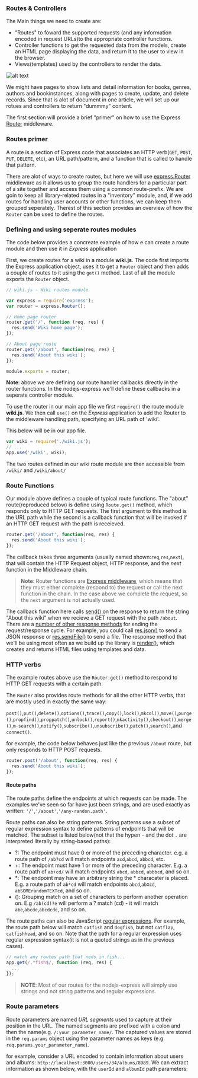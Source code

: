 ### Routes & Controllers

The Main things we need to create are:
- "Routes" to foward the supported requests (and any information encoded in request URLs)to the appropriate controller functions.
- Controller functions to get the requested data from the models, create an HTML page displaying the data, and return it to the user to view in the browser.
- Views(templates) used by the controllers to render the data.

![alt text](https://mdn.mozillademos.org/files/14456/MVC%20Express.png)

We might have pages to show lists and detail information for books, genres, authors and bookinstances, along with pages to create, update, and delete records. Since that is alot of document in one article, we will set up our rotues and controllers to return "dummmy" content.

The first section will provide a brief "primer" on how to use the Express [Router](http://expressjs.com/en/4x/api.html#router) middleware.

### Routes primer

A route is a section of Express code that associates an HTTP verb(`GET`, `POST`, `PUT`, `DELETE`, etc), an URL path/pattern, and a function that is called to handle that pattern.

There are alot of ways to create routes, but here we will use [express.Router](http://expressjs.com/en/guide/routing.html#express-router) middleware as it allows us to group the route handlers for a particular part of a site together and access them using a common route-prefix.  We are goin to keep all library-related routes in a "inventory" module, and, if we add routes for handling user accounts or other functions, we can keep them grouped seperately. Therest of this section provides an overview of how the `Router` can be used to define the routes.

### Defining and using seperate routes modules

The code below provides a concreate example of how e can create a route module and then use it in *Express* application

First, we create routes for a wiki in a module **wiki.js**. The code first imports the Express application object, uses it to get a `Router` object and then adds a couple of routes to it using the `get()` method. Last of all the module exports the `Router` object.

```javascript
// wiki.js - Wiki routes module

var express = require('express');
var router = express.Router();

// Home page router
router.get('/', function (req, res) {
  res.send('Wiki home page');
});

// About page route
router.get('/about', function(req, res) {
  res.send('About this wiki');
});

module.exports = router;
```

**Note**: above we are defining our route handler callbacks directly in the router functions. In the nodejs-express we'll define these callbacks in a seperate controller module.

To use the router in our main app file we first `require()` the route module **wiki.js**. We then call `use()` on the *Express* application to add the Router to the middleware handling path, specifying an URL path of 'wiki'.

This below will be in our app file.
```javascript
var wiki = require('./wiki.js');
// ...
app.use('/wiki', wiki);
```
The two routes defined in our wiki route module are then accessible from `/wiki/` and `/wiki/about/`

### Route Functions

Our module above defines a couple of typical route functions. The "about" route(reproduced below) is define using `Route.get()` method, which responds only to HTTP GET requests. The first argument to this method is the URL path while the second is a callback function that will be invoked if an HTTP GET request with the path is receieved.

```javascript
router.get('/about', function(req, res) {
  res.send('About this wiki');
});
```
The callback takes three arguments (usually named shown:`req`,`res`,`next`), that will contain the HTTP Request object, HTTP response, and the *next* function in the Middleware chain.

> **Note**: Router functions are [Express middleware](https://developer.mozilla.org/en-US/docs/Learn/Server-side/Express_Nodejs/Introduction#Using_middleware), which means that they must either complete (respond to) the request or call the next function in the chain. In the case above we complete the request, so the `next` argument is not actually used.
> 

The callback function here calls [send()](https://expressjs.com/en/4x/api.html#res.send) on the response to return the string "About this wiki" when we recieve a GET request with the path `/about`. There are a [number of other response methods](https://expressjs.com/en/guide/routing.html#response-methods) for ending the request/response cycle. For example, you could call [res.json()](https://expressjs.com/en/4x/api.html#res.json) to send a JSON response or [res.sendFile()](https://expressjs.com/en/4x/api.html#res.sendFile) to send a file. The response method that we'll be using most often as we build up the library is [render()](https://expressjs.com/en/4x/api.html#res.render), which creates and returns HTML files using templates and data.

### HTTP verbs

The example routes above use the `Router.get()` method to respond to HTTP GET requests with a certain path.

The `Router` also provides route methods for all the other HTTP verbs, that are mostly used in exactly the same way:

`post()`,`put()`,`delete()`,`options()`,`trace()`,`copy()`,`lock()`,`mkcol()`,`move()`,`purge()`,`propfind()`,`proppatch()`,`unlock()`,`report()`,`mkactivity()`,`checkout()`,`merge()`,`m-search()`,`notify()`,`subscribe()`,`unsubscribe()`,`patch()`,`search()`,and `connect()`.

for example, the code below behaves just like the previous `/about` route, but only responds to HTTP POST requests.

```javascript
router.post('/about', function(req, res) {
  res.send('About this wiki');
});
```

#### Route paths

The route paths define the endpoints at which requests can be made. The examples we've seen so far have just been strings, and are used exactly as written: `'/'`,`'/about'`,`'/any-randon.path'`.

Route paths can also be string patterns. String patterns use a subset of regular expression syntax to define patterns of endpoints that will be matched. The subset is listed below(not that the hypen `-` and the dot `.` are interpreted literally by string-based paths):

- ?: The endpoint must have 0 or more of the preceding character. e.g. a route path of `/ab?cd` will match endpoints `acd`,`abcd`, `abbcd`, etc.
- +: The endpoint must have 1 or more of the preceding character. E.g. a route path of `ab+cd/` will match endpoints `abcd`, `abbcd`, `abbbcd`, and so on.
- *: The endpoint may have an arbitrary string the * characater is placed.  E.g. a route path of `ab*cd` will match endpoints `abcd`,`abXcd`, `abSOMErandomTEXTcd`, and so on.
- (): Grouping match on a set of characters to perform another operation on. E.g `/ab(cd)?e` will perform a ? match (cd) - it will match `abe`,`abcde`,`abcdcde`, and so on.

The route paths can also be JavaScript [regular expressions](https://developer.mozilla.org/en-US/docs/Web/JavaScript/Guide/Regular_Expressions). For example, the route path below will match `catfish` and `dogfish`, but not `catflap`, `catfishhead`, and so on. Note that the path for a regular expression uses regular expression syntax(it is not a quoted strings as in the previous cases).
```javascript
// match any routes path that neds in fish...
app.get(/.*fish$/, function (req, res) {
  ...
});
```
>**NOTE**: Most of our routes for the nodejs-express will simply use strings and not string patterns and regular expressions.

### Route parameters

Route parameters are named *URL segments* used to capture at their position in the URL. The named segments are prefixed with a colon and then the name(e.g. `/:your_parameter_name/`. The captured values are stored in the `req.params` object using the parameter names as keys (e.g. `req.params.your_parameter_name`).

for example, consider a URL encoded to contain information about users and albums:
`http://localhost:3000/users/34/albums/8989`. We can extract information as shown below, with the `userId` and `albumId` path parameters:

